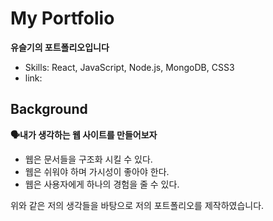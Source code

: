 # My Portfolio
**유슬기의 포트폴리오입니다**
- Skills: React, JavaScript, Node.js, MongoDB, CSS3
- link: 

## Background
**🗣내가 생각하는 웹 사이트를 만들어보자**
- 웹은 문서들을 구조화 시킬 수 있다.
- 웹은 쉬워야 하며 가시성이 좋아야 한다.
- 웹은 사용자에게 하나의 경험을 줄 수 있다.

위와 같은 저의 생각들을 바탕으로 저의 포트폴리오를 제작하였습니다.